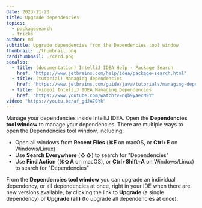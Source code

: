 ```yaml
---
date: 2023-11-23
title: Upgrade dependencies
topics:
  - packagesearch
  - tricks
author: md
subtitle: Upgrade dependencies from the Dependencies tool window
thumbnail: ./thumbnail.png
cardThumbnail: ./card.png
seealso:
  - title: (documentation) IntelliJ IDEA Help - Package Search
    href: "https://www.jetbrains.com/help/idea/package-search.html"
  - title: (tutorial) Managing dependencies
    href: "https://www.jetbrains.com/guide/java/tutorials/managing-dependencies/"
  - title: (video) IntelliJ IDEA Managing Dependencies
    href: "https://www.youtube.com/watch?v=nqb9yAecM9Y"
video: "https://youtu.be/af_gdJA70Yk"
---
```


Manage your dependencies inside IntelliJ IDEA. Open the **Dependencies tool window** to manage your dependencies. There are multiple ways to open the Dependencies tool window, including:

- Open all windows from **Recent Files** (**⌘E** on macOS, or **Ctrl+E** on Windows/Linux)
- Use **Search Everywhere** (**⇧⇧**) to search for "Dependencies"
- Use **Find Action** (**⌘⇧A** on macOS), or **Ctrl+Shift+A** on Windows/Linux) to search for "Dependencies"

From the **Dependencies tool window** you can upgrade an individual dependency, or all dependencies at once, right in your IDE when there are new versions available, by clicking the link to **Upgrade** (a single dependency) or **Upgrade (all)** (to upgrade all dependencies at once).
